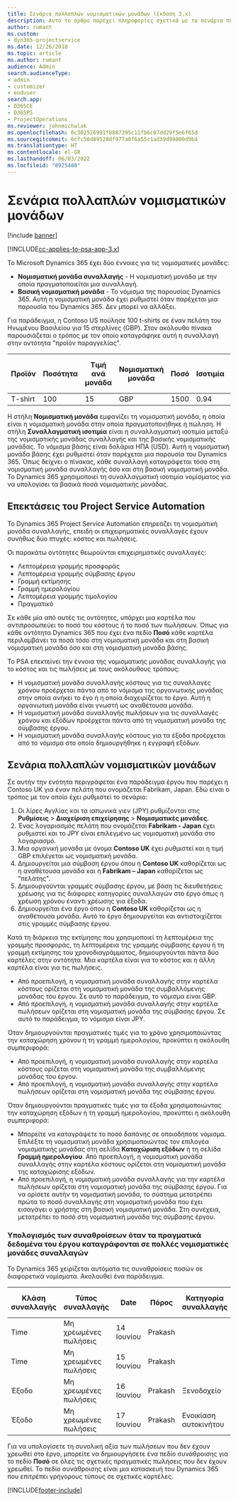 ```yaml
---
title: Σενάρια πολλαπλών νομισματικών μονάδων (έκδοση 3.x)
description: Αυτό το άρθρο παρέχει πληροφορίες σχετικά με τα σενάρια πολλών νομισματικών μονάδων.
author: rumant
ms.custom:
- dyn365-projectservice
ms.date: 12/26/2018
ms.topic: article
ms.author: rumant
audience: Admin
search.audienceType:
- admin
- customizer
- enduser
search.app:
- D365CE
- D365PS
- ProjectOperations
ms.reviewer: johnmichalak
ms.openlocfilehash: 0c302526991f8887395c11fb6c07dd29f5e6f65d
ms.sourcegitcommit: 6cfc50d89528df977a8f6a55c1ad39d99800d9b4
ms.translationtype: HT
ms.contentlocale: el-GR
ms.lasthandoff: 06/03/2022
ms.locfileid: "8925488"
---
```

# <a name="multiple-currency-scenarios"></a>Σενάρια πολλαπλών νομισματικών μονάδων

[!include [banner](../includes/psa-now-project-operations.md)]

[!INCLUDE[cc-applies-to-psa-app-3.x](../includes/cc-applies-to-psa-app-3x.md)]

Το Microsoft Dynamics 365 έχει δύο έννοιες για τις νομισματικές μονάδες:

- **Νομισματική μονάδα συναλλαγής** - Η νομισματική μονάδα με την οποία πραγματοποιείται μια συναλλαγή. 
- **Βασική νομισματική μονάδα** - Το νόμισμα της παρουσίας Dynamics 365. Αυτή η νομισματική μονάδα έχει ρυθμιστεί όταν παρέχεται μια παρουσία του Dynamics 365. Δεν μπορεί να αλλάξει.

Για παράδειγμα, η Contoso US πούλησε 100 t-shirts σε έναν πελάτη του Ηνωμένου Βασιλείου για 15 στερλίνες (GBP). Στον ακόλουθο πίνακα παρουσιάζεται ο τρόπος με τον οποίο καταγράφηκε αυτή η συναλλαγή στην οντότητα "προϊόν παραγγελίας".

| Προϊόν | Ποσότητα | Τιμή ανά μονάδα | Νομισματική μονάδα | Ποσό | Ισοτιμία | Τιμή ανά μονάδα (Βάση)| Ποσό (Βάση)|
|---------|----------|----------------|----------|--------|---------------|----------------------|--------------|
| T-shirt | 100      | 15             | GBP      | 1500   | 0.94          | $17,25               | $1725       |

Η στήλη **Νομισματική μονάδα** εμφανίζει τη νομισματική μονάδα, η οποία είναι η νομισματική μονάδα στην οποία πραγματοποιήθηκε η πώληση. Η στήλη **Συναλλαγματική ισοτιμία** είναι η συναλλαγματική ισοτιμία μεταξύ της νομισματικής μονάδας συναλλαγής και της βασικής νομισματικής μονάδας. Το νόμισμα βάσης είναι δολάρια ΗΠΑ (USD). Αυτή η νομισματική μονάδα βάσης έχει ρυθμιστεί όταν παρέχεται μια παρουσία του Dynamics 365.
Όπως δείχνει ο πίνακας, κάθε συναλλαγή καταγράφεται τόσο στη νομισματική μονάδα συναλλαγής όσο και στη βασική νομισματική μονάδα. Το Dynamics 365 χρησιμοποιεί τη συναλλαγματική ισοτιμία νομίσματος για να υπολογίσει τα βασικά ποσά νομισματικής μονάδας.

## <a name="project-service-automation-extensions"></a>Επεκτάσεις του Project Service Automation

Το Dynamics 365 Project Service Automation επηρεάζει τη νομισματική μονάδα συναλλαγής, επειδή οι επιχειρηματικές συναλλαγές έχουν συνήθως δύο πτυχές: κόστος και πωλήσεις.

Οι παρακάτω οντότητες θεωρούνται επιχειρηματικές συναλλαγές:

- Λεπτομέρεια γραμμής προσφοράς
- Λεπτομέρεια γραμμής σύμβασης έργου
- Γραμμή εκτίμησης
- Γραμμή ημερολογίου
- Λεπτομέρεια γραμμής τιμολογίου
- Πραγματικό

Σε κάθε μία από αυτές τις οντότητες, υπάρχει μια καρτέλα που αντιπροσωπεύει το ποσό του κόστους ή το ποσό των πωλήσεων. Όπως για κάθε οντότητα Dynamics 365 που έχει ένα πεδίο **Ποσό** κάθε καρτέλα περιλαμβάνει τα ποσά τόσο στη νομισματική μονάδα και στη βασική νομισματική μονάδα όσο και στη νομισματική μονάδα βάσης. 

Το PSA επεκτείνει την έννοια της νομισματικής μονάδας συναλλαγής για το κόστος και τις πωλήσεις με τους ακόλουθους τρόπους:

- Η νομισματική μονάδα συναλλαγής κόστους για τις συναλλαγές χρόνου προέρχεται πάντα από το νόμισμα της οργανωτικής μονάδας στην οποία ανήκει το έγο ή η οποία διαχειρίζεται το έργο. Αυτή η οργανωτική μονάδα είναι γνωστή ως αναθέτουσα μονάδα.
- Η νομισματική μονάδα συναλλαγής πωλήσεων για τις συναλλαγές χρόνου και εξόδων προέρχεται πάντα από τη νομισματική μονάδα της σύμβασης έργου.
- Η νομισματική μονάδα συναλλαγής κόστους για τα έξοδα προέρχεται από το νόμισμα στο οποίο δημιουργήθηκε η εγγραφή εξόδων.

## <a name="multiple-currency-scenario"></a>Σενάρια πολλαπλών νομισματικών μονάδων

Σε αυτήν την ενότητα περιγράφεται ένα παράδειγμα έργου που παρέχει η Contoso UK για έναν πελάτη που ονομάζεται Fabrikam, Japan. Εδώ είναι ο τρόπος με τον οποίο έχει ρυθμιστεί το σενάριο:

1. Οι λίρες Αγγλίας και τα ιαπωνικά γιεν (JPY) ρυθμίζονται στις **Ρυθμίσεις** \> **Διαχείριση επιχείρησης** \> **Νομισματικές μονάδες**. 
2. Ένας λογαριασμός πελάτη που ονομάζεται **Fabrikam - Japan** έχει ρυθμιστεί και το JPY είναι επιλεγμένο ως νομισματική μονάδα στο λογαριασμό.
3. Μια οργανική μονάδα με όνομα **Contoso UK** έχει ρυθμιστεί και η τιμή GBP επιλέγεται ως νομισματική μονάδα.
4. Δημιουργείται μια σύμβαση έργου όπου η **Contoso UK** καθορίζεται ως η αναθέτουσα μονάδα και η **Fabrikam – Japan** καθορίζεται ως "πελάτης".
5. Δημιουργούνται γραμμές σύμβασης έργου, με βάση τις διευθετήσεις χρέωσης για τις διάφορες κατηγορίες συναλλαγών στο έργο όπως η χρέωση χρόνου έναντι χρέωσης για έξοδα.
6. Δημιουργείται ένα έργο όπου η **Contoso UK** καθορίζεται ως η αναθέτουσα μονάδα. Αυτό το έργο δημιουργείται και αντιστοιχίζεται στις γραμμές σύμβασης έργου.


Κατά τη διάρκεια της εκτίμησης που χρησιμοποιεί τη λεπτομέρεια της γραμμής προσφοράς, τη λεπτομέρεια της γραμμής σύμβασης έργου ή τη γραμμή εκτίμησης του χρονοδιαγράμματος, δημιουργούνται πάντα δύο καρτέλες στην οντότητα. Μια καρτέλα είναι για το κόστος και η άλλη καρτέλα είναι για τις πωλήσεις.

- Από προεπιλογή, η νομισματική μονάδα συναλλαγής στην καρτέλα κόστους ορίζεται στη νομισματική μονάδα της συμβαλλόμενης μονάδας του έργου. Σε αυτό το παράδειγμα, το νόμισμα είναι GBP.
- Από προεπιλογή, η νομισματική μονάδα συναλλαγής στην καρτέλα πωλήσεων ορίζεται στη νομισματική μονάδα της σύμβασης έργου. Σε αυτό το παράδειγμα, το νόμισμα είναι JPY.

Όταν δημιουργούνται πραγματικές τιμές για το χρόνο χρησιμοποιώντας την καταχώρηση χρόνου ή τη γραμμή ημερολογίου, προκύπτει η ακόλουθη συμπεριφορά:

- Από προεπιλογή, η νομισματική μονάδα συναλλαγής στην καρτέλα κόστους ορίζεται στη νομισματική μονάδα της συμβαλλόμενης μονάδας του έργου.
- Από προεπιλογή, η νομισματική μονάδα συναλλαγής στην καρτέλα πωλήσεων ορίζεται στη νομισματική μονάδα της σύμβασης έργου.

Όταν δημιουργούνται πραγματικές τιμές για τα έξοδα χρησιμοποιώντας την καταχώρηση εξόδων ή τη γραμμή ημερολογίου, προκύπτει η ακόλουθη συμπεριφορά:

- Μπορείτε να καταγράψετε το ποσό δαπάνης σε οποιοδήποτε νόμισμα. Επιλέξτε τη νομισματική μονάδα χρησιμοποιώντας τον επιλογέα νομισματικής μονάδας στη σελίδα **Καταχώριση εξόδων** ή τη σελίδα **Γραμμή ημερολογίου**. Από προεπιλογή, η νομισματική μονάδα συναλλαγής στην καρτέλα κόστους ορίζεται στη νομισματική μονάδα της καταχώρισης εξόδων. 
- Από προεπιλογή, η νομισματική μονάδα συναλλαγής για την καρτέλα πωλήσεων ορίζεται στη νομισματική μονάδα της σύμβασης έργου. Για να ορίσετε αυτήν τη νομισματική μονάδα, το σύστημα μετατρέπει πρώτα το ποσό συναλλαγής στη νομισματική μονάδα που έχει εισαγάγει ο χρήστης στη βασική νομισματική μονάδα. Στη συνέχεια, μετατρέπει το ποσό στη νομισματική μονάδα της σύμβασης έργου. 

### <a name="computing-roll-ups-when-project-actuals-are-recorded-in-multiple-transaction-currencies"></a>Υπολογισμός των συναθροίσεων όταν τα πραγματικά δεδομένα του έργου καταγράφονται σε πολλές νομισματικές μονάδες συναλλαγών

Το Dynamics 365 χειρίζεται αυτόματα τις συναθροίσεις ποσών σε διαφορετικά νομίσματα. Ακολουθεί ένα παράδειγμα.

| Κλάση συναλλαγής | Τύπος συναλλαγής| Date   | Πόρος | Κατηγορία συναλλαγής | Ποσότητα | Τιμή μονάδας | Ποσό      | Ισοτιμία | Ποσό στη βάση |
|-------------------|------------------|--------|----------|----------------------|----------|--------------|-------------|---------------|----------------|
| Time              | Μη χρεωμένες πωλήσεις   | 14 Ιουνίου | Prakash  |                      | 8 ώρες    | 20.000 JPY    | 160.000 JPY | 123           | 1.300,81 USD    |
| Time              | Μη χρεωμένες πωλήσεις   | 15 Ιουνίου | Prakash  |                      | 8 ώρες    | 20.000 JPY    | 160.000 JPY | 123           | 1.300,81 USD    |
| Έξοδο           | Μη χρεωμένες πωλήσεις   | 16 Ιουνίου | Prakash  | Ξενοδοχείο                | 1 ea     | 250 EUR      | 250 EUR     | 0.94          | 265,95 USD     |
| Έξοδο           | Μη χρεωμένες πωλήσεις   | 17 Ιουνίου | Prakash  | Ενοικίαση αυτοκινήτου           | 1 ea     | 150 EUR      | 150 EUR     | 0.94          | 159,57 USD     |

Για να υπολογίσετε τη συνολική αξία των πωλήσεων που δεν έχουν χρεωθεί στο έργο, μπορείτε να δημιουργήσετε ένα πεδίο συνάθροισης για το πεδίο **Ποσό** σε όλες τις σχετικές πραγματικές πωλήσεις που δεν έχουν χρεωθεί. Το πεδίο συνάθροισης είναι μια κατασκευή του Dynamics 365 που επιτρέπει γρήγορους τύπους σε σχετικές καρτέλες.


[!INCLUDE[footer-include](../includes/footer-banner.md)]
